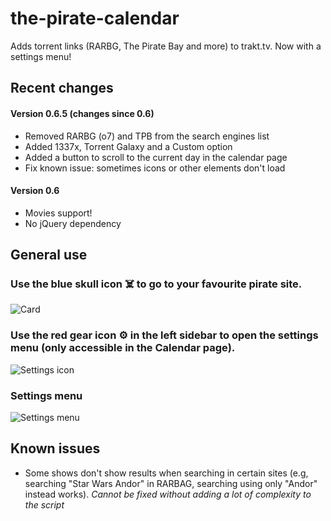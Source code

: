 # the-pirate-calendar

Adds torrent links (RARBG, The Pirate Bay and more) to trakt.tv. Now with a settings menu!

## Recent changes

#### Version 0.6.5 (changes since 0.6)
- Removed RARBG (o7) and TPB from the search engines list
- Added 1337x, Torrent Galaxy and a Custom option
- Added a button to scroll to the current day in the calendar page
- Fix known issue: sometimes icons or other elements don't load

#### Version 0.6
- Movies support!
- No jQuery dependency

## General use

### Use the blue skull icon ☠️ to go to your favourite pirate site.

![Card](https://i.imgur.com/da9eUYb.png "Card")

### Use the red gear icon ⚙️ in the left sidebar to open the settings menu (only accessible in the Calendar page).

![Settings icon](https://i.imgur.com/cwXF1pb.png "Settings icon")

### Settings menu

![Settings menu](https://i.imgur.com/VdB8FB7.png "Settings menu")

## Known issues

- Some shows don't show results when searching in certain sites (e.g, searching "Star Wars Andor" in RARBAG, searching using only "Andor" instead works). _Cannot be fixed without adding a lot of complexity to the script_
